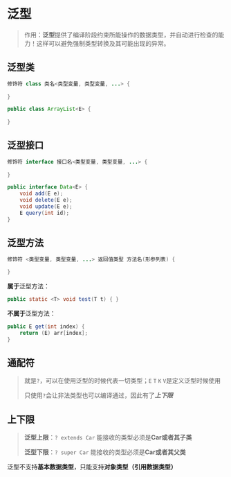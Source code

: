 # 泛型

> 作用：**泛型**提供了编译阶段约束所能操作的数据类型，并自动进行检查的能力！这样可以避免强制类型转换及其可能出现的异常。

## 泛型类

```java
修饰符 class 类名<类型变量, 类型变量, ...> {
    
}

public class ArrayList<E> {
    
}
```



## 泛型接口

```java
修饰符 interface 接口名<类型变量, 类型变量, ...> {
    
}

public interface Data<E> {
    void add(E e);
    void delete(E e);
    void update(E e);
    E query(int id);
}
```



## 泛型方法

```java
修饰符 <类型变量, 类型变量, ...> 返回值类型 方法名(形参列表) {
    
}

```

**属于**泛型方法：

```java
public static <T> void test(T t) { }
```

**不属于**泛型方法：

```java
public E get(int index) {
    return (E) arr[index];
}
```



## 通配符

> 就是`?`，可以在使用泛型的时候代表一切类型；`E` `T` `K` `V`是定义泛型时候使用
>
> 只使用`?`会让非法类型也可以编译通过，因此有了***上下限***



## 上下限

> **泛型上限**：`? extends Car` 能接收的类型必须是**Car或者其子类**
>
> **泛型下限**：`? super Car` 能接收的类型必须是**Car或者其父类**



泛型不支持**基本数据类型**，只能支持**对象类型（引用数据类型）**

